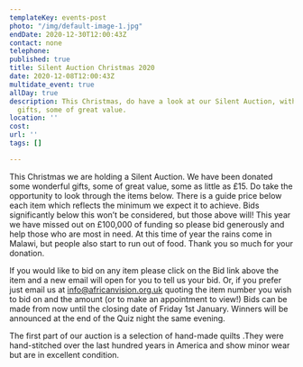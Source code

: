 ```yaml
---
templateKey: events-post
photo: "/img/default-image-1.jpg"
endDate: 2020-12-30T12:00:43Z
contact: none
telephone: 
published: true
title: Silent Auction Christmas 2020
date: 2020-12-08T12:00:43Z
multidate_event: true
allDay: true
description: This Christmas, do have a look at our Silent Auction, with wonderful
  gifts, some of great value.
location: ''
cost: 
url: ''
tags: []

---
```

This Christmas we are holding a Silent Auction. We have been donated some wonderful gifts, some of great value, some as little as £15. Do take the opportunity to look through the items below. There is a guide price below each item which reflects the minimum we expect it to achieve. Bids significantly below this won’t be considered, but those above will! This year we have missed out on £100,000 of funding so please bid generously and help those who are most in need. At this time of year the rains come in Malawi, but people also start to run out of food. Thank you so much for your donation.

If you would like to bid on any item please click on the Bid link above the item and a new email will open for you to tell us your bid. Or, if you prefer just email us at info@africanvision.org.uk quoting the item number you wish to bid on and the amount (or to make an appointment to view!) Bids can be made from now until the closing date of Friday 1st January. Winners will be announced at the end of the Quiz night the same evening.

The first part of our auction is a selection of hand-made quilts .They were hand-stitched over the last hundred years in America and show minor wear but are in excellent condition.